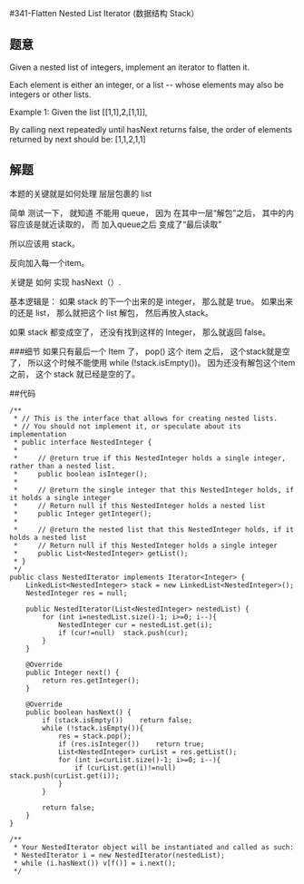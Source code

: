 #341-Flatten Nested List Iterator (数据结构 Stack）

## 题意
Given a nested list of integers, implement an iterator to flatten it.

Each element is either an integer, or a list -- whose elements may also be integers or other lists.

Example 1:
Given the list [[1,1],2,[1,1]],

By calling next repeatedly until hasNext returns false, the order of elements returned by next should be: [1,1,2,1,1]

## 解题
本题的关键就是如何处理 层层包裹的 list

简单 测试一下， 就知道 不能用 queue， 因为 在其中一层“解包”之后， 其中的内容应该是就近读取的， 而 加入queue之后 变成了“最后读取”

所以应该用 stack。

反向加入每一个item。

关键是 如何 实现 hasNext（）.

基本逻辑是： 如果 stack 的下一个出来的是 integer， 那么就是 true。 如果出来的还是 list， 那么就把这个 list 解包， 然后再放入stack。

如果 stack 都变成空了， 还没有找到这样的 Integer， 那么就返回 false。

###细节
如果只有最后一个 Item 了， pop() 这个 item 之后， 这个stack就是空了， 所以这个时候不能使用 while (!stack.isEmpty())。 因为还没有解包这个item之前， 这个 stack 就已经是空的了。

##代码
```
/**
 * // This is the interface that allows for creating nested lists.
 * // You should not implement it, or speculate about its implementation
 * public interface NestedInteger {
 *
 *     // @return true if this NestedInteger holds a single integer, rather than a nested list.
 *     public boolean isInteger();
 *
 *     // @return the single integer that this NestedInteger holds, if it holds a single integer
 *     // Return null if this NestedInteger holds a nested list
 *     public Integer getInteger();
 *
 *     // @return the nested list that this NestedInteger holds, if it holds a nested list
 *     // Return null if this NestedInteger holds a single integer
 *     public List<NestedInteger> getList();
 * }
 */
public class NestedIterator implements Iterator<Integer> {
    LinkedList<NestedInteger> stack = new LinkedList<NestedInteger>();
    NestedInteger res = null;
    
    public NestedIterator(List<NestedInteger> nestedList) {
        for (int i=nestedList.size()-1; i>=0; i--){
            NestedInteger cur = nestedList.get(i);
            if (cur!=null)  stack.push(cur);
        }    
    }

    @Override
    public Integer next() {
        return res.getInteger();
    }

    @Override
    public boolean hasNext() {
        if (stack.isEmpty())    return false;
        while (!stack.isEmpty()){
            res = stack.pop();
            if (res.isInteger())    return true;
            List<NestedInteger> curList = res.getList();
            for (int i=curList.size()-1; i>=0; i--){
                if (curList.get(i)!=null)   stack.push(curList.get(i));
            }
        }
        
        return false;
    }
}

/**
 * Your NestedIterator object will be instantiated and called as such:
 * NestedIterator i = new NestedIterator(nestedList);
 * while (i.hasNext()) v[f()] = i.next();
 */
```